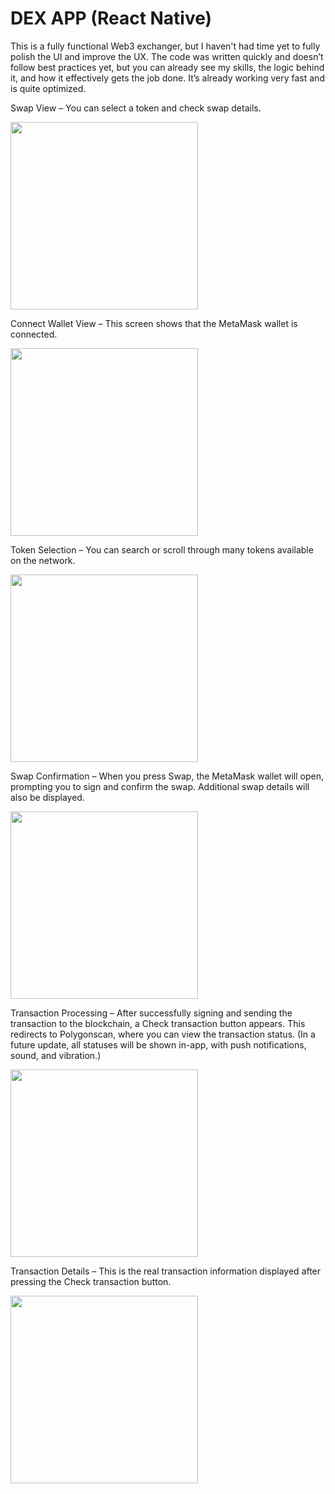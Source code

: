 # DEX APP (React Native)

This is a fully functional Web3 exchanger, but I haven't had time yet to fully polish the UI and improve the UX. The code was written quickly and doesn’t follow best practices yet, but you can already see my skills, the logic behind it, and how it effectively gets the job done. It’s already working very fast and is quite optimized.

Swap View – You can select a token and check swap details.

<img src="assets/images/01.jpg" width="300">

Connect Wallet View – This screen shows that the MetaMask wallet is connected.

<img src="assets/images/02.jpg" width="300">

Token Selection – You can search or scroll through many tokens available on the network.

<img src="assets/images/03.jpg" width="300">

Swap Confirmation – When you press Swap, the MetaMask wallet will open, prompting you to sign and confirm the swap. Additional swap details will also be displayed.

<img src="assets/images/04.jpg" width="300">

Transaction Processing – After successfully signing and sending the transaction to the blockchain, a Check transaction button appears. This redirects to Polygonscan, where you can view the transaction status. (In a future update, all statuses will be shown in-app, with push notifications, sound, and vibration.)

<img src="assets/images/05.jpg" width="300">

Transaction Details – This is the real transaction information displayed after pressing the Check transaction button.

<img src="assets/images/06.jpg" width="300">
